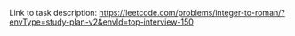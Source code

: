 Link to task description: https://leetcode.com/problems/integer-to-roman/?envType=study-plan-v2&envId=top-interview-150
